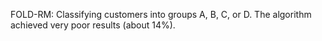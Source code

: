 FOLD-RM: Classifying customers into groups A, B, C, or D. The algorithm achieved very poor results (about 14%). 


